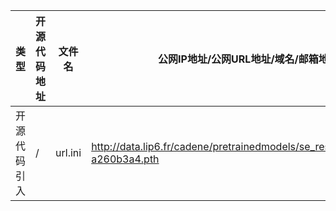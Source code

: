 | 类型 | 开源代码地址 | 文件名 | 公网IP地址/公网URL地址/域名/邮箱地址 | 用途说明 |
| ---- | ------------ | ------ | ------------------------------------ | -------- |
|开源代码引入|/|url.ini|http://data.lip6.fr/cadene/pretrainedmodels/se_resnext50_32x4d-a260b3a4.pth|下载权重|